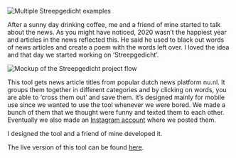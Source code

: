 ![Multiple Streepgedicht examples](ProjectsImages/Streepgedicht/Streepgedicht-examples-mockup.png)

After a sunny day drinking coffee, me and a friend of mine started to talk about the news. As you might have noticed, 2020 wasn’t the happiest year and articles in the news reflected this. He said he used to black out words of news articles and create a poem with the words left over. I loved the idea and that day we started working on ‘Streepgedicht’.

![Mockup of the Streepgedicht project flow](ProjectsImages/Streepgedicht/Streepgedicht-flow-mockup.png)

This tool gets news article titles from popular dutch news platform nu.nl. It groups them together in different categories and by clicking on words, you are able to ‘cross them out’ and save them. It’s designed mainly for mobile use since we wanted to use the tool whenever we were bored. We made a bunch of them that we thought were funny and texted them to each other. Eventually we also made an [Instagram account](https://www.instagram.com/streepgedicht/) where we posted them.

I designed the tool and a friend of mine developed it.

The live version of this tool can be found [here](https://streepgedicht.nl/).
